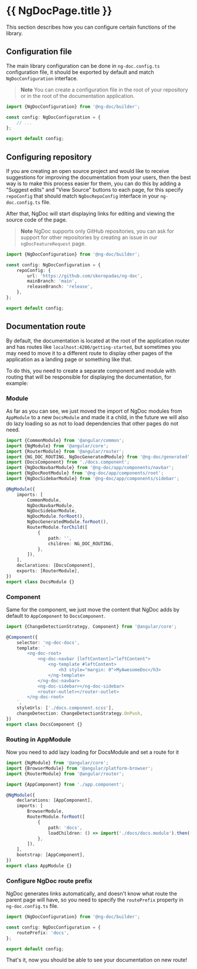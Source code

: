 # {{ NgDocPage.title }}

This section describes how you can configure certain functions of the library.

## Configuration file

The main library configuration can be done in `ng-doc.config.ts` configuration file, it should be
exported by default and match `NgDocConfiguration` interface.

> **Note** You can create a configuration file in the root of your repository or in the root of the
> documentation application.

```typescript
import {NgDocConfiguration} from '@ng-doc/builder';

const config: NgDocConfiguration = {
	// ...
};

export default config;
```

## Configuring repository

If you are creating an open source project and would like to receive suggestions for improving the
documentation from your users, then the best way is to make this process easier for them, you can do
this by adding a "Suggest edits" and "View Source" buttons to each page, for this
specify `repoConfig` that should match `NgDocRepoConfig` interface in your `ng-doc.config.ts` file.

After that, NgDoc will start displaying links for editing and viewing the source code of the page.

> **Note**
> NgDoc supports only GitHub repositories, you can ask for support for other repositories by
> creating an issue in our `ngDocFeatureRequest` page.

```typescript
import {NgDocConfiguration} from '@ng-doc/builder';

const config: NgDocConfiguration = {
	repoConfig: {
		url: 'https://github.com/skoropadas/ng-doc',
		mainBranch: 'main',
		releaseBranch: 'release',
	},
};

export default config;
```

## Documentation route

By default, the documentation is located at the root of the application router and has routes
like `localhost:4200/getting-started`, but sometimes you may need to move it to a different route
to display other pages of the application as a landing page or something like that.

To do this, you need to create a separate component and module with routing that will be responsible
for displaying the documentation, for example:

### Module

As far as you can see, we just moved the import of NgDoc modules from `AppModule` to a
new `DocsModule`
and made it a child, in the future we will also do lazy loading so as not to load dependencies that
other pages do not need.

```typescript
import {CommonModule} from '@angular/common';
import {NgModule} from '@angular/core';
import {RouterModule} from '@angular/router';
import {NG_DOC_ROUTING, NgDocGeneratedModule} from '@ng-doc/generated';
import {DocsComponent} from './docs.component';
import {NgDocNavbarModule} from '@ng-doc/app/components/navbar';
import {NgDocRootModule} from '@ng-doc/app/components/root';
import {NgDocSidebarModule} from '@ng-doc/app/components/sidebar';

@NgModule({
	imports: [
		CommonModule,
		NgDocNavbarModule,
		NgDocSidebarModule,
		NgDocModule.forRoot(),
		NgDocGeneratedModule.forRoot(),
		RouterModule.forChild([
			{
				path: '',
				children: NG_DOC_ROUTING,
			},
		]),
	],
	declarations: [DocsComponent],
	exports: [RouterModule],
})
export class DocsModule {}
```

### Component

Same for the component, we just move the content that NgDoc adds by default to `AppComponent` to
`DocsComponent`.

```typescript
import {ChangeDetectionStrategy, Component} from '@angular/core';

@Component({
	selector: 'ng-doc-docs',
	template: `
		<ng-doc-root>
			<ng-doc-navbar [leftContent]="leftContent">
				<ng-template #leftContent>
					<h3 style="margin: 0">MyAwesomeDoc</h3>
				</ng-template>
			</ng-doc-navbar>
			<ng-doc-sidebar></ng-doc-sidebar>
			<router-outlet></router-outlet>
		</ng-doc-root>
	`,
	styleUrls: ['./docs.component.scss'],
	changeDetection: ChangeDetectionStrategy.OnPush,
})
export class DocsComponent {}
```

### Routing in AppModule

Now you need to add lazy loading for DocsModule and set a route for it

```typescript
import {NgModule} from '@angular/core';
import {BrowserModule} from '@angular/platform-browser';
import {RouterModule} from '@angular/router';

import {AppComponent} from './app.component';

@NgModule({
	declarations: [AppComponent],
	imports: [
		BrowserModule,
		RouterModule.forRoot([
			{
				path: 'docs',
				loadChildren: () => import('./docs/docs.module').then((m: typeof import('./docs/docs.module')) => m.DocsModule),
			},
		]),
	],
	bootstrap: [AppComponent],
})
export class AppModule {}
```

### Configure NgDoc route prefix

NgDoc generates links automatically, and doesn't know what route the parent page will have, so you
need to specify the `routePrefix` property in `ng-doc.config.ts` file.

```typescript
import {NgDocConfiguration} from '@ng-doc/builder';

const config: NgDocConfiguration = {
	routePrefix: 'docs',
};

export default config;
```

That's it, now you should be able to see your documentation on new route!
